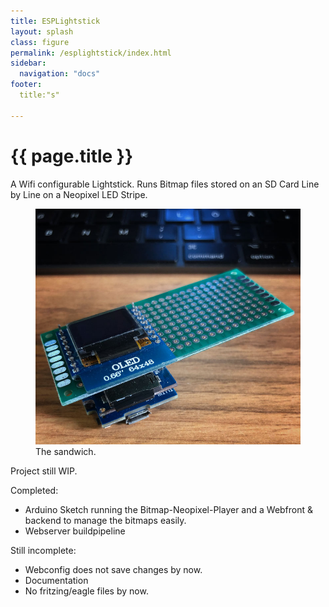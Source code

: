 ```yaml
---
title: ESPLightstick
layout: splash
class: figure
permalink: /esplightstick/index.html
sidebar:
  navigation: "docs"
footer:
  title:"s"

---
```


# {{ page.title }}

A Wifi configurable Lightstick. Runs Bitmap files stored on an SD Card Line by Line on a Neopixel LED Stripe.

<figure>
  <img src="/assets/images/d1mini_sd_oled_pack.jpg" alt="d1mini sandwidch">
  <figcaption>The sandwich.</figcaption>
</figure>

Project still WIP.

Completed:
  * Arduino Sketch running the Bitmap-Neopixel-Player and a Webfront & backend to manage the bitmaps easily.
  * Webserver buildpipeline

Still incomplete:
  * Webconfig does not save changes by now.
  * Documentation
  * No fritzing/eagle files by now.


